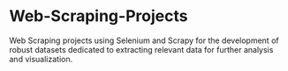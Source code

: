 # Web-Scraping-Projects
Web Scraping projects using Selenium and Scrapy for the development of robust datasets dedicated to extracting relevant data for further analysis and visualization.
